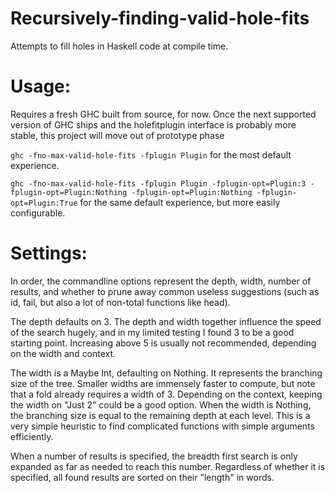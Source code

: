 # Recursively-finding-valid-hole-fits

Attempts to fill holes in Haskell code at compile time.

# Usage:

Requires a fresh GHC built from source, for now. Once the next supported version of GHC ships and the holefitplugin interface is probably more stable, this project will move out of prototype phase

`ghc -fno-max-valid-hole-fits -fplugin Plugin` for the most default experience.

`ghc -fno-max-valid-hole-fits -fplugin Plugin -fplugin-opt=Plugin:3 -fplugin-opt=Plugin:Nothing -fplugin-opt=Plugin:Nothing -fplugin-opt=Plugin:True` for the same default experience, but more easily configurable.

# Settings:

In order, the commandline options represent the depth, width, number of results, and whether to prune away common useless suggestions (such as id, fail, but also a lot of non-total functions like head).

The depth defaults on 3. The depth and width together influence the speed of the search hugely, and in my limited testing I found 3 to be a good starting point. Increasing above 5 is usually not recommended, depending on the width and context.

The width is a Maybe Int, defaulting on Nothing. It represents the branching size of the tree. Smaller widths are immensely faster to compute, but note that a fold already requires a width of 3. Depending on the context, keeping the width on "Just 2" could be a good option. When the width is Nothing, the branching size is equal to the remaining depth at each level. This is a very simple heuristic to find complicated functions with simple arguments efficiently.

When a number of results is specified, the breadth first search is only expanded as far as needed to reach this number. Regardless of whether it is specified, all found results are sorted on their "length" in words.
